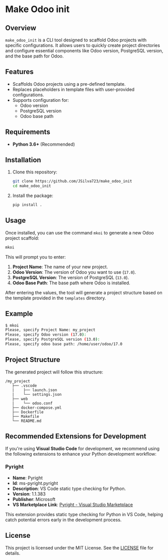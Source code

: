 # Make Odoo init

## Overview

`make_odoo_init` is a CLI tool designed to scaffold Odoo projects with specific configurations. It allows users to quickly create project directories and configure essential components like Odoo version, PostgreSQL version, and the base path for Odoo.

## Features

- Scaffolds Odoo projects using a pre-defined template.
- Replaces placeholders in template files with user-provided configurations.
- Supports configuration for:
  - Odoo version
  - PostgreSQL version
  - Odoo base path

## Requirements

- **Python 3.6+** (Recommended)

## Installation

1. Clone this repository:

   ```bash
   git clone https://github.com/JSilva723/make_odoo_init
   cd make_odoo_init
   ```

2. Install the package:

   ```bash
   pip install .
   ```

## Usage

Once installed, you can use the command `mkoi` to generate a new Odoo project scaffold:

```bash
mkoi
```

This will prompt you to enter:

1. **Project Name**: The name of your new project.
2. **Odoo Version**: The version of Odoo you want to use (`17.0`).
3. **PostgreSQL Version**: The version of PostgreSQL (`13.0`).
4. **Odoo Base Path**: The base path where Odoo is installed.

After entering the values, the tool will generate a project structure based on the template provided in the `templates` directory.

## Example

```bash
$ mkoi
Please, specify Project Name: my_project
Please, specify Odoo version (17.0):
Please, specify PostgreSQL version (13.0):
Please, specify odoo base path: /home/user/odoo/17.0
```

## Project Structure

The generated project will follow this structure:

```
/my_project
   ├── .vscode
   |    ├── launch.json
   |    └── settings.json
   ├── web
   |    └── odoo.conf
   ├── docker-compose.yml
   ├── Dockerfile
   ├── Makefile
   └── README.md
```

## Recommended Extensions for Development

If you're using **Visual Studio Code** for development, we recommend using the following extensions to enhance your Python development workflow:

### Pyright

- **Name**: Pyright
- **Id**: ms-pyright.pyright
- **Description**: VS Code static type checking for Python.
- **Version**: 1.1.383
- **Publisher**: Microsoft
- **VS Marketplace Link**: [Pyright - Visual Studio Marketplace](https://marketplace.visualstudio.com/items?itemName=ms-pyright.pyright)

This extension provides static type checking for Python in VS Code, helping catch potential errors early in the development process.

## License

This project is licensed under the MIT License. See the [LICENSE](LICENSE) file for details.
